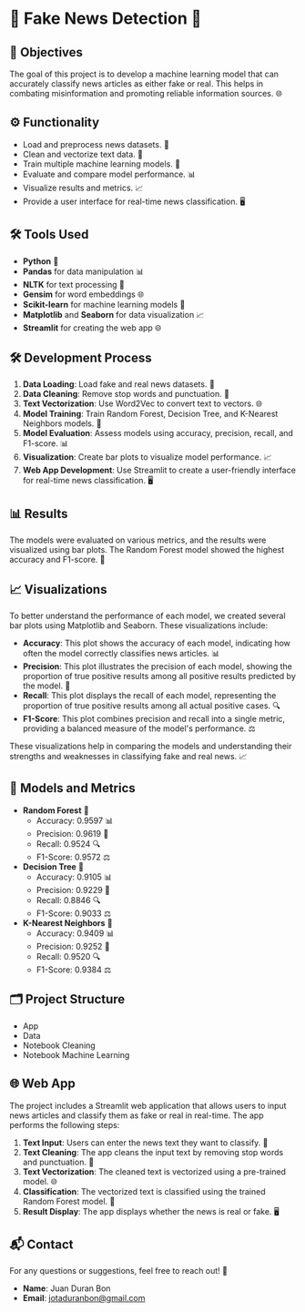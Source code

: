 # 📰 Fake News Detection 📰

## 🎯 Objectives
The goal of this project is to develop a machine learning model that can accurately classify news articles as either fake or real. This helps in combating misinformation and promoting reliable information sources. 🌐

## ⚙️ Functionality
- Load and preprocess news datasets. 📂
- Clean and vectorize text data. 🧹
- Train multiple machine learning models. 🤖
- Evaluate and compare model performance. 📊
- Visualize results and metrics. 📈
- Provide a user interface for real-time news classification. 🖥️

## 🛠️ Tools Used
- **Python** 🐍
- **Pandas** for data manipulation 📊
- **NLTK** for text processing 📝
- **Gensim** for word embeddings 🌐
- **Scikit-learn** for machine learning models 🤖
- **Matplotlib** and **Seaborn** for data visualization 📈
- **Streamlit** for creating the web app 🌐

## 🛠️ Development Process
1. **Data Loading**: Load fake and real news datasets. 📂
2. **Data Cleaning**: Remove stop words and punctuation. 🧹
3. **Text Vectorization**: Use Word2Vec to convert text to vectors. 🌐
4. **Model Training**: Train Random Forest, Decision Tree, and K-Nearest Neighbors models. 🤖
5. **Model Evaluation**: Assess models using accuracy, precision, recall, and F1-score. 📊
6. **Visualization**: Create bar plots to visualize model performance. 📈
7. **Web App Development**: Use Streamlit to create a user-friendly interface for real-time news classification. 🖥️

## 📊 Results
The models were evaluated on various metrics, and the results were visualized using bar plots. The Random Forest model showed the highest accuracy and F1-score. 🌟

## 📈 Visualizations
To better understand the performance of each model, we created several bar plots using Matplotlib and Seaborn. These visualizations include:

- **Accuracy**: This plot shows the accuracy of each model, indicating how often the model correctly classifies news articles. 📊
- **Precision**: This plot illustrates the precision of each model, showing the proportion of true positive results among all positive results predicted by the model. 🎯
- **Recall**: This plot displays the recall of each model, representing the proportion of true positive results among all actual positive cases. 🔍
- **F1-Score**: This plot combines precision and recall into a single metric, providing a balanced measure of the model's performance. ⚖️

These visualizations help in comparing the models and understanding their strengths and weaknesses in classifying fake and real news. 📈

## 🤖 Models and Metrics
- **Random Forest** 🌲
  - Accuracy: 0.9597 📊
  - Precision: 0.9619 🎯
  - Recall: 0.9524 🔍
  - F1-Score: 0.9572 ⚖️
- **Decision Tree** 🌳
  - Accuracy: 0.9105 📊
  - Precision: 0.9229 🎯
  - Recall: 0.8846 🔍
  - F1-Score: 0.9033 ⚖️
- **K-Nearest Neighbors** 👥
  - Accuracy: 0.9409 📊
  - Precision: 0.9252 🎯
  - Recall: 0.9520 🔍
  - F1-Score: 0.9384 ⚖️

## 🗂️ Project Structure
- App
- Data
- Notebook Cleaning
- Notebook Machine Learning

## 🌐 Web App
The project includes a Streamlit web application that allows users to input news articles and classify them as fake or real in real-time. The app performs the following steps:

1. **Text Input**: Users can enter the news text they want to classify. 📝
2. **Text Cleaning**: The app cleans the input text by removing stop words and punctuation. 🧹
3. **Text Vectorization**: The cleaned text is vectorized using a pre-trained model. 🌐
4. **Classification**: The vectorized text is classified using the trained Random Forest model. 🤖
5. **Result Display**: The app displays whether the news is real or fake. 🖥️

## 📬 Contact
For any questions or suggestions, feel free to reach out! 📧

- **Name**: Juan Duran Bon
- **Email**: jotaduranbon@gmail.com




